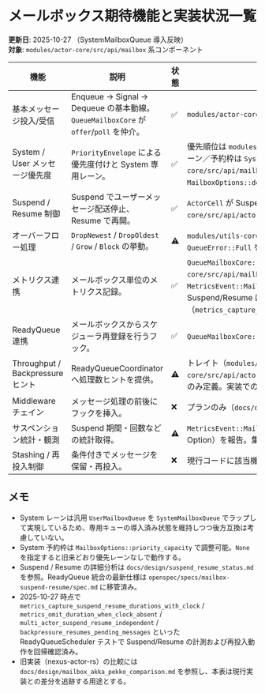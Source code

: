 # メールボックス期待機能と実装状況一覧

**更新日**: 2025-10-27 （SystemMailboxQueue 導入反映）  
**対象**: `modules/actor-core/src/api/mailbox` 系コンポーネント

| 機能 | 説明 | 状態 | 実装 / ギャップ | protoactor-go |
| --- | --- | --- | --- | --- |
| 基本メッセージ投入/受信 | Enqueue → Signal → Dequeue の基本動線。`QueueMailboxCore` が `offer`/`poll` を仲介。 | ✅ | `modules/actor-core/src/api/mailbox/queue_mailbox/core.rs` | ✅ |
| System / User メッセージ優先度 | `PriorityEnvelope` による優先度付けと System 専用レーン。 | ✅ | 優先順位は `modules/actor-core/src/api/mailbox/messages/system_message.rs`。System 専用レーン／予約枠は `SystemMailboxQueue`（`modules/actor-core/src/api/mailbox/queue_mailbox/system_mailbox_queue.rs`）が制御し、`MailboxOptions::default()` で 4 スロットを予約。 | ✅ (systemMailbox) |
| Suspend / Resume 制御 | Suspend でユーザーメッセージ配送停止、Resume で再開。 | ✅ | `ActorCell` が Suspend 状態を保持し、ユーザーメッセージを保留。参照: `modules/actor-core/src/api/actor/tests.rs:710-768`。 | ✅ (`SuspendMailbox`) |
| オーバーフロー処理 | `DropNewest` / `DropOldest` / `Grow` / `Block` の挙動。 | ⚠️ | `modules/utils-core/src/collections/queue/backend/vec_ring_backend.rs`。`Block` が実際には `QueueError::Full` を返すのみ。 | ✅ (`Drop`, `Block`) |
| メトリクス連携 | メールボックス単位のメトリクス記録。 | ✅ | `QueueMailboxCore::record_event`（`modules/actor-core/src/api/mailbox/queue_mailbox/core.rs`）、System 予約枠利用時は `MetricsEvent::MailboxSystemReservedUsed` / `MailboxSystemReservationExhausted` を発火。Suspend/Resume は `MetricsEvent::MailboxSuspended` / `MailboxResumed` で Duration を送出（`metrics_capture_suspend_resume_durations_with_clock` 等で検証）。 | ⚠️（最小限） |
| ReadyQueue 連携 | メールボックスからスケジューラ再登録を行うフック。 | ✅ | `QueueMailboxCore::notify_ready`、`set_scheduler_hook`。 | ✅ (`dispatcher.Schedule`) |
| Throughput / Backpressure ヒント | ReadyQueueCoordinator へ処理数ヒントを提供。 | ⚠️ | トレイト（`modules/actor-core/src/api/actor_scheduler/ready_queue_coordinator/ready_queue_coordinator_trait.rs`）のみ定義。実装での活用は未整備。 | ✅ (`dispatcher.Throughput`) |
| Middleware チェイン | メッセージ処理の前後にフックを挿入。 | ❌ | プランのみ（`docs/design/actor_scheduler_refactor.md` 4.4）。現行コードには未実装。 | ✅ (`MailboxMiddleware`) |
| サスペンション統計・観測 | Suspend 期間・回数などの統計取得。 | ⚠️ | `MetricsEvent::MailboxSuspended` / `MailboxResumed` が回数と Duration（クロック有無に応じて Option）を報告。集計はメトリクスシンク利用側の課題として残存。 | ⚠️（簡易） |
| Stashing / 再投入制御 | 条件付きでメッセージを保留・再投入。 | ❌ | 現行コードに該当機能なし。 | ✅ (Stash) |

## メモ
- System レーンは汎用 `UserMailboxQueue` を `SystemMailboxQueue` でラップして実現しているため、専用キューの導入済み状態を維持しつつ後方互換は考慮していない。
- System 予約枠は `MailboxOptions::priority_capacity` で調整可能。`None` を指定すると旧来どおり優先レーンなしで動作する。
- Suspend / Resume の詳細分析は `docs/design/suspend_resume_status.md` を参照。ReadyQueue 統合の最新仕様は `openspec/specs/mailbox-suspend-resume/spec.md` に移管済み。
- 2025-10-27 時点で `metrics_capture_suspend_resume_durations_with_clock` / `metrics_omit_duration_when_clock_absent` / `multi_actor_suspend_resume_independent` / `backpressure_resumes_pending_messages` といった ReadyQueueScheduler テストで Suspend/Resume の計測および再投入動作を回帰確認済み。
- 旧実装（nexus-actor-rs）の比較には `docs/design/mailbox_akka_pekko_comparison.md` を参照し、本表は現行実装との差分を追跡する用途とする。
